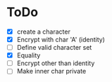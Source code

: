 # ToDo
- [x] create a character
- [x] Encrypt with char 'A' (identity)
- [ ] Define valid character set
- [x] Equality
- [ ] Encrypt other than identity
- [ ] Make inner char private
